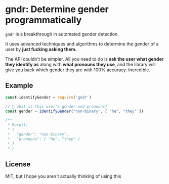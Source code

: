 # gndr: Determine gender programmatically

`gndr` is a breakthrough in automated gender detection.

It uses advanced techniques and algorithms to determine the gender of a user by **just fucking asking them.**

The API couldn't be simpler. All you need to do is **ask the user what gender they identify as** along with **what pronouns they use**, and the library will give you back which gender they are with 100% accuracy. Incredible.

## Example

```js
const identifyGender = require('gndr')

// 🤔 what is this user's gender and pronouns?
const gender = identifyGender("non-binary", [ "he", "they" ])

/**
 * Result:
 * {
 *   "gender": "non-binary",
 *   "pronouns": [ "he", "they" ]
 * }
 * /
```

## License

MIT, but I hope you aren't actually thinking of using this